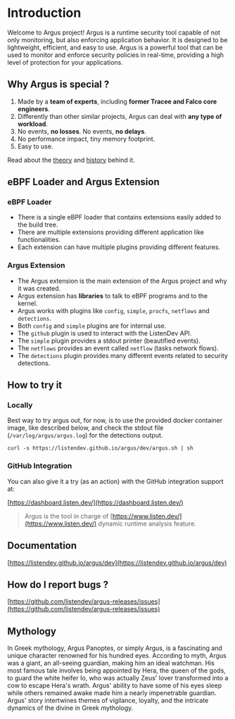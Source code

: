 # Introduction

Welcome to Argus project! Argus is a runtime security tool capable of not only monitoring, but also enforcing application behavior. It is designed to be lightweight, efficient, and easy to use. Argus is a powerful tool that can be used to monitor and enforce security policies in real-time, providing a high level of protection for your applications.

## Why Argus is special ?

1. Made by a **team of experts**, including **former Tracee and Falco core engineers**.
2. Differently than other similar projects, Argus can deal with **any type of workload**.
3. No events, **no losses**. No events, **no delays**.
4. No performance impact, tiny memory footprint.
5. Easy to use.

Read about the [theory](https://listendev.github.io/argus/dev/overview/theory/) and [history](https://listendev.github.io/argus/dev/overview/history/) behind it.

## eBPF Loader and Argus Extension

### eBPF Loader

- There is a single eBPF loader that contains extensions easily added to the build tree.
- There are multiple extensions providing different application like functionalities.
- Each extension can have multiple plugins providing different features.

### Argus Extension

- The Argus extension is the main extension of the Argus project and why it was created.
- Argus extension has **libraries** to talk to eBPF programs and to the kernel.
- Argus works with plugins like `config`, `simple`, `procfs`, `netflows` and `detections`.
- Both `config` and `simple` plugins are for internal use.
- The `github` plugin is used to interact with the ListenDev API.
- The `simple` plugin provides a stdout printer (beautified events).
- The `netflows` provides an event called `netflow` (tasks network flows).
- The `detections` plugin provides many different events related to security detections.

## How to try it

### Locally

Best way to try argus out, for now, is to use the provided docker container image, like described below, and check the stdout file (`/var/log/argus/argus.log`) for the detections output.

```shell
curl -s https://listendev.github.io/argus/dev/argus.sh | sh
```

### GitHub Integration

You can also give it a try (as an action) with the GitHub integration support at:

[https://dashboard.listen.dev/](https://dashboard.listen.dev/)

> Argus is the tool in charge of [https://www.listen.dev/](https://www.listen.dev/) dynamic runtime analysis feature.

## Documentation

[https://listendev.github.io/argus/dev](https://listendev.github.io/argus/dev)

## How do I report bugs ?

[https://github.com/listendev/argus-releases/issues](https://github.com/listendev/argus-releases/issues)

## Mythology

In Greek mythology, Argus Panoptes, or simply Argus, is a fascinating and unique character renowned for his hundred eyes. According to myth, Argus was a giant, an all-seeing guardian, making him an ideal watchman. His most famous tale involves being appointed by Hera, the queen of the gods, to guard the white heifer Io, who was actually Zeus' lover transformed into a cow to escape Hera's wrath. Argus' ability to have some of his eyes sleep while others remained awake made him a nearly impenetrable guardian. Argus' story intertwines themes of vigilance, loyalty, and the intricate dynamics of the divine in Greek mythology.
